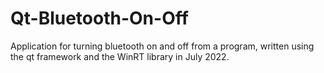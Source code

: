 # Qt-Bluetooth-On-Off

Application for turning bluetooth on and off from a program, written using the qt framework and the WinRT library in July 2022.
